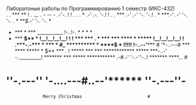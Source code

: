 Лаборатоные работы по Программированию 1 семестр (ИКС-432)    
       .     .                       *** **
                !      .           ._*.                       .
             - -*- -       .-'-.   !  !     .
    .    .      *       .-' .-. '-.!  !             .              .
               ***   .-' .-'   '-. '-.!    .
       *       ***.-' .-'         '-. '-.                   .
       *      ***$*.-'               '-. '-.     *
  *   ***     * ***     ___________     !-..!-.  *     *         *    *
  *   ***    **$** *   !__!__!__!__!    !    !  ***   ***    .   *   ***
 *** ****    * *****   !__!__!__!__!    !      .***-.-*** *     *** * #_
**********  * ****$ *  !__!__!__!__!    !-..--'*****   # '*-..---# ***
**** *****  * $** ***      .            !      *****     ***       ***
************ ***** ***-..-' -.._________!     *******    ***      *****
***********   .-#.-'           '-.-''-..!     *******   ****...     #
  # ''-.---''                           '-....---#..--'****** ''-.---''-
                  Merry Christmas                         # 
